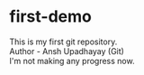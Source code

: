 # first-demo
This is my first git repository.
<br>
Author - Ansh Upadhayay (Git)
<br>
I'm not making any progress now.
